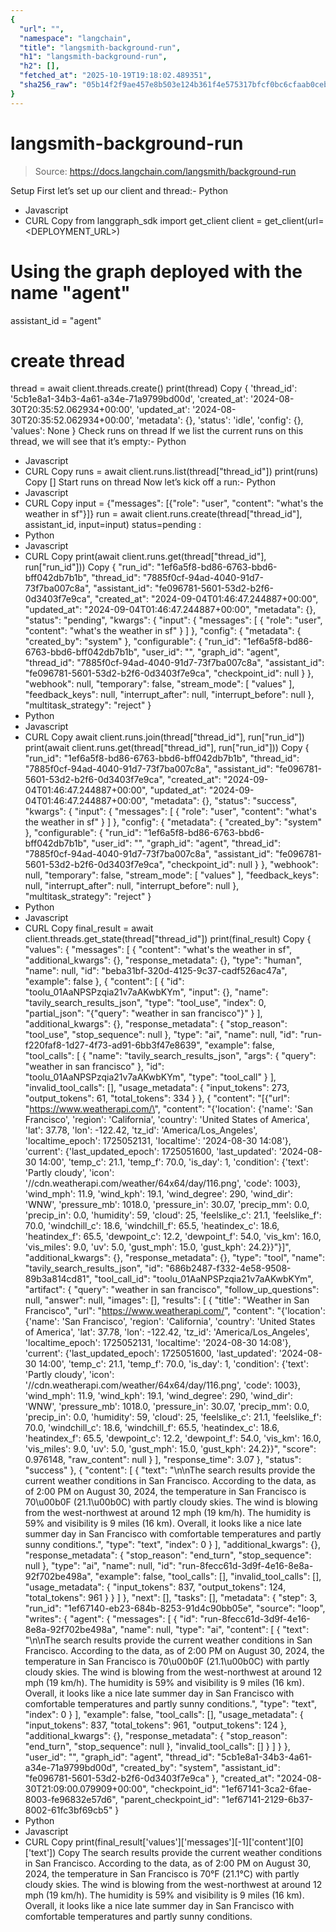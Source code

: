 ```yaml
---
{
  "url": "",
  "namespace": "langchain",
  "title": "langsmith-background-run",
  "h1": "langsmith-background-run",
  "h2": [],
  "fetched_at": "2025-10-19T19:18:02.489351",
  "sha256_raw": "05b14f2f9ae457e8b503e124b361f4e575317bfcf0bc6cfaab0cebed7d0f9588"
}
---
```


# langsmith-background-run

> Source: https://docs.langchain.com/langsmith/background-run

Setup
First let’s set up our client and thread:- Python
- Javascript
- CURL
Copy
from langgraph_sdk import get_client
client = get_client(url=<DEPLOYMENT_URL>)
# Using the graph deployed with the name "agent"
assistant_id = "agent"
# create thread
thread = await client.threads.create()
print(thread)
Copy
{
'thread_id': '5cb1e8a1-34b3-4a61-a34e-71a9799bd00d',
'created_at': '2024-08-30T20:35:52.062934+00:00',
'updated_at': '2024-08-30T20:35:52.062934+00:00',
'metadata': {},
'status': 'idle',
'config': {},
'values': None
}
Check runs on thread
If we list the current runs on this thread, we will see that it’s empty:- Python
- Javascript
- CURL
Copy
runs = await client.runs.list(thread["thread_id"])
print(runs)
Copy
[]
Start runs on thread
Now let’s kick off a run:- Python
- Javascript
- CURL
Copy
input = {"messages": [{"role": "user", "content": "what's the weather in sf"}]}
run = await client.runs.create(thread["thread_id"], assistant_id, input=input)
status=pending
:
- Python
- Javascript
- CURL
Copy
print(await client.runs.get(thread["thread_id"], run["run_id"]))
Copy
{
"run_id": "1ef6a5f8-bd86-6763-bbd6-bff042db7b1b",
"thread_id": "7885f0cf-94ad-4040-91d7-73f7ba007c8a",
"assistant_id": "fe096781-5601-53d2-b2f6-0d3403f7e9ca",
"created_at": "2024-09-04T01:46:47.244887+00:00",
"updated_at": "2024-09-04T01:46:47.244887+00:00",
"metadata": {},
"status": "pending",
"kwargs": {
"input": {
"messages": [
{
"role": "user",
"content": "what's the weather in sf"
}
]
},
"config": {
"metadata": {
"created_by": "system"
},
"configurable": {
"run_id": "1ef6a5f8-bd86-6763-bbd6-bff042db7b1b",
"user_id": "",
"graph_id": "agent",
"thread_id": "7885f0cf-94ad-4040-91d7-73f7ba007c8a",
"assistant_id": "fe096781-5601-53d2-b2f6-0d3403f7e9ca",
"checkpoint_id": null
}
},
"webhook": null,
"temporary": false,
"stream_mode": [
"values"
],
"feedback_keys": null,
"interrupt_after": null,
"interrupt_before": null
},
"multitask_strategy": "reject"
}
- Python
- Javascript
- CURL
Copy
await client.runs.join(thread["thread_id"], run["run_id"])
print(await client.runs.get(thread["thread_id"], run["run_id"]))
Copy
{
"run_id": "1ef6a5f8-bd86-6763-bbd6-bff042db7b1b",
"thread_id": "7885f0cf-94ad-4040-91d7-73f7ba007c8a",
"assistant_id": "fe096781-5601-53d2-b2f6-0d3403f7e9ca",
"created_at": "2024-09-04T01:46:47.244887+00:00",
"updated_at": "2024-09-04T01:46:47.244887+00:00",
"metadata": {},
"status": "success",
"kwargs": {
"input": {
"messages": [
{
"role": "user",
"content": "what's the weather in sf"
}
]
},
"config": {
"metadata": {
"created_by": "system"
},
"configurable": {
"run_id": "1ef6a5f8-bd86-6763-bbd6-bff042db7b1b",
"user_id": "",
"graph_id": "agent",
"thread_id": "7885f0cf-94ad-4040-91d7-73f7ba007c8a",
"assistant_id": "fe096781-5601-53d2-b2f6-0d3403f7e9ca",
"checkpoint_id": null
}
},
"webhook": null,
"temporary": false,
"stream_mode": [
"values"
],
"feedback_keys": null,
"interrupt_after": null,
"interrupt_before": null
},
"multitask_strategy": "reject"
}
- Python
- Javascript
- CURL
Copy
final_result = await client.threads.get_state(thread["thread_id"])
print(final_result)
Copy
{
"values": {
"messages": [
{
"content": "what's the weather in sf",
"additional_kwargs": {},
"response_metadata": {},
"type": "human",
"name": null,
"id": "beba31bf-320d-4125-9c37-cadf526ac47a",
"example": false
},
{
"content": [
{
"id": "toolu_01AaNPSPzqia21v7aAKwbKYm",
"input": {},
"name": "tavily_search_results_json",
"type": "tool_use",
"index": 0,
"partial_json": "{\"query\": \"weather in san francisco\"}"
}
],
"additional_kwargs": {},
"response_metadata": {
"stop_reason": "tool_use",
"stop_sequence": null
},
"type": "ai",
"name": null,
"id": "run-f220faf8-1d27-4f73-ad91-6bb3f47e8639",
"example": false,
"tool_calls": [
{
"name": "tavily_search_results_json",
"args": {
"query": "weather in san francisco"
},
"id": "toolu_01AaNPSPzqia21v7aAKwbKYm",
"type": "tool_call"
}
],
"invalid_tool_calls": [],
"usage_metadata": {
"input_tokens": 273,
"output_tokens": 61,
"total_tokens": 334
}
},
{
"content": "[{\"url\": \"https://www.weatherapi.com/\", \"content\": \"{'location': {'name': 'San Francisco', 'region': 'California', 'country': 'United States of America', 'lat': 37.78, 'lon': -122.42, 'tz_id': 'America/Los_Angeles', 'localtime_epoch': 1725052131, 'localtime': '2024-08-30 14:08'}, 'current': {'last_updated_epoch': 1725051600, 'last_updated': '2024-08-30 14:00', 'temp_c': 21.1, 'temp_f': 70.0, 'is_day': 1, 'condition': {'text': 'Partly cloudy', 'icon': '//cdn.weatherapi.com/weather/64x64/day/116.png', 'code': 1003}, 'wind_mph': 11.9, 'wind_kph': 19.1, 'wind_degree': 290, 'wind_dir': 'WNW', 'pressure_mb': 1018.0, 'pressure_in': 30.07, 'precip_mm': 0.0, 'precip_in': 0.0, 'humidity': 59, 'cloud': 25, 'feelslike_c': 21.1, 'feelslike_f': 70.0, 'windchill_c': 18.6, 'windchill_f': 65.5, 'heatindex_c': 18.6, 'heatindex_f': 65.5, 'dewpoint_c': 12.2, 'dewpoint_f': 54.0, 'vis_km': 16.0, 'vis_miles': 9.0, 'uv': 5.0, 'gust_mph': 15.0, 'gust_kph': 24.2}}\"}]",
"additional_kwargs": {},
"response_metadata": {},
"type": "tool",
"name": "tavily_search_results_json",
"id": "686b2487-f332-4e58-9508-89b3a814cd81",
"tool_call_id": "toolu_01AaNPSPzqia21v7aAKwbKYm",
"artifact": {
"query": "weather in san francisco",
"follow_up_questions": null,
"answer": null,
"images": [],
"results": [
{
"title": "Weather in San Francisco",
"url": "https://www.weatherapi.com/",
"content": "{'location': {'name': 'San Francisco', 'region': 'California', 'country': 'United States of America', 'lat': 37.78, 'lon': -122.42, 'tz_id': 'America/Los_Angeles', 'localtime_epoch': 1725052131, 'localtime': '2024-08-30 14:08'}, 'current': {'last_updated_epoch': 1725051600, 'last_updated': '2024-08-30 14:00', 'temp_c': 21.1, 'temp_f': 70.0, 'is_day': 1, 'condition': {'text': 'Partly cloudy', 'icon': '//cdn.weatherapi.com/weather/64x64/day/116.png', 'code': 1003}, 'wind_mph': 11.9, 'wind_kph': 19.1, 'wind_degree': 290, 'wind_dir': 'WNW', 'pressure_mb': 1018.0, 'pressure_in': 30.07, 'precip_mm': 0.0, 'precip_in': 0.0, 'humidity': 59, 'cloud': 25, 'feelslike_c': 21.1, 'feelslike_f': 70.0, 'windchill_c': 18.6, 'windchill_f': 65.5, 'heatindex_c': 18.6, 'heatindex_f': 65.5, 'dewpoint_c': 12.2, 'dewpoint_f': 54.0, 'vis_km': 16.0, 'vis_miles': 9.0, 'uv': 5.0, 'gust_mph': 15.0, 'gust_kph': 24.2}}",
"score": 0.976148,
"raw_content": null
}
],
"response_time": 3.07
},
"status": "success"
},
{
"content": [
{
"text": "\n\nThe search results provide the current weather conditions in San Francisco. According to the data, as of 2:00 PM on August 30, 2024, the temperature in San Francisco is 70\u00b0F (21.1\u00b0C) with partly cloudy skies. The wind is blowing from the west-northwest at around 12 mph (19 km/h). The humidity is 59% and visibility is 9 miles (16 km). Overall, it looks like a nice late summer day in San Francisco with comfortable temperatures and partly sunny conditions.",
"type": "text",
"index": 0
}
],
"additional_kwargs": {},
"response_metadata": {
"stop_reason": "end_turn",
"stop_sequence": null
},
"type": "ai",
"name": null,
"id": "run-8fecc61d-3d9f-4e16-8e8a-92f702be498a",
"example": false,
"tool_calls": [],
"invalid_tool_calls": [],
"usage_metadata": {
"input_tokens": 837,
"output_tokens": 124,
"total_tokens": 961
}
}
]
},
"next": [],
"tasks": [],
"metadata": {
"step": 3,
"run_id": "1ef67140-eb23-684b-8253-91d4c90bb05e",
"source": "loop",
"writes": {
"agent": {
"messages": [
{
"id": "run-8fecc61d-3d9f-4e16-8e8a-92f702be498a",
"name": null,
"type": "ai",
"content": [
{
"text": "\n\nThe search results provide the current weather conditions in San Francisco. According to the data, as of 2:00 PM on August 30, 2024, the temperature in San Francisco is 70\u00b0F (21.1\u00b0C) with partly cloudy skies. The wind is blowing from the west-northwest at around 12 mph (19 km/h). The humidity is 59% and visibility is 9 miles (16 km). Overall, it looks like a nice late summer day in San Francisco with comfortable temperatures and partly sunny conditions.",
"type": "text",
"index": 0
}
],
"example": false,
"tool_calls": [],
"usage_metadata": {
"input_tokens": 837,
"total_tokens": 961,
"output_tokens": 124
},
"additional_kwargs": {},
"response_metadata": {
"stop_reason": "end_turn",
"stop_sequence": null
},
"invalid_tool_calls": []
}
]
}
},
"user_id": "",
"graph_id": "agent",
"thread_id": "5cb1e8a1-34b3-4a61-a34e-71a9799bd00d",
"created_by": "system",
"assistant_id": "fe096781-5601-53d2-b2f6-0d3403f7e9ca"
},
"created_at": "2024-08-30T21:09:00.079909+00:00",
"checkpoint_id": "1ef67141-3ca2-6fae-8003-fe96832e57d6",
"parent_checkpoint_id": "1ef67141-2129-6b37-8002-61fc3bf69cb5"
}
- Python
- Javascript
- CURL
Copy
print(final_result['values']['messages'][-1]['content'][0]['text'])
Copy
The search results provide the current weather conditions in San Francisco. According to the data, as of 2:00 PM on August 30, 2024, the temperature in San Francisco is 70°F (21.1°C) with partly cloudy skies. The wind is blowing from the west-northwest at around 12 mph (19 km/h). The humidity is 59% and visibility is 9 miles (16 km). Overall, it looks like a nice late summer day in San Francisco with comfortable temperatures and partly sunny conditions.